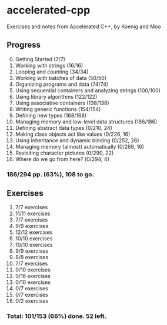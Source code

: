 accelerated-cpp
===============

Exercises and notes from Accelerated C++, by Koenig and Moo

## Progress

0. Getting Started (7/7)
1. Working with strings (16/16)
2. Looping and counting (34/34)
3. Working with batches of data (50/50)
4. Organizing programs and data (74/74)
5. Using sequential containers and analyzing strings (100/100)
6. Using library algorithms (122/122)
7. Using associative containers (138/138)
8. Writing generic functions (154/154)
9. Defining new types (168/168)
10. Managing memory and low-level data structures (186/186)
11. Defining abstract data types (0/210, 24)
12. Making class objects act like values (0/226, 16)
13. Using inheritance and dynamic binding (0/252, 26)
14. Managing memory (almost) automatically (0/268, 16)
15. Revisiting character pictures (0/290, 22)
16. Where do we go from here? (0/294, 4)

### 186/294 pp. (63%), 108 to go.


## Exercises

1. 7/7 exercises
2. 11/11 exercises
3. 7/7 exercises
4. 9/9 exercises
5. 12/12 exercises
6. 10/10 exercises
7. 10/10 exercises
8. 9/9 exercises
9. 8/8 exercises
10. 7/7 exercises
11. 0/10 exercises
12. 0/16 exercises
13. 0/10 exercises
14. 0/7 exercises
15. 0/7 exercises
16. 0/2 exercises

### Total: 101/153 (66%) done. 52 left.
